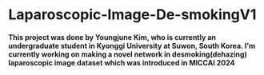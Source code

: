 # Laparoscopic-Image-De-smokingV1
#### This project was done by Youngjune Kim, who is currently an undergraduate student in Kyonggi University at Suwon, South Korea. I'm currently working on making a novel network in desmoking(dehazing) laparoscopic image dataset which was introduced in MICCAI 2024
